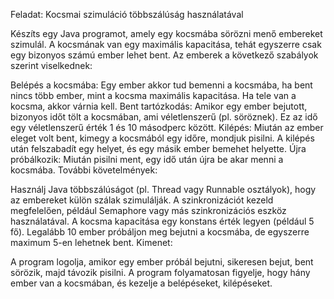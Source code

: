 Feladat: Kocsmai szimuláció többszálúság használatával

Készíts egy Java programot, amely egy kocsmába sörözni menő embereket szimulál. A kocsmának van egy maximális kapacitása, tehát egyszerre csak egy bizonyos számú ember lehet bent. Az emberek a következő szabályok szerint viselkednek:

Belépés a kocsmába: Egy ember akkor tud bemenni a kocsmába, ha bent nincs több ember, mint a kocsma maximális kapacitása. Ha tele van a kocsma, akkor várnia kell.
Bent tartózkodás: Amikor egy ember bejutott, bizonyos időt tölt a kocsmában, ami véletlenszerű (pl. söröznek). Ez az idő egy véletlenszerű érték 1 és 10 másodperc között.
Kilépés: Miután az ember eleget volt bent, kimegy a kocsmából egy időre, mondjuk pisilni. A kilépés után felszabadít egy helyet, és egy másik ember bemehet helyette.
Újra próbálkozik: Miután pisilni ment, egy idő után újra be akar menni a kocsmába.
További követelmények:

Használj Java többszálúságot (pl. Thread vagy Runnable osztályok), hogy az embereket külön szálak szimulálják.
A szinkronizációt kezeld megfelelően, például Semaphore vagy más szinkronizációs eszköz használatával.
A kocsma kapacitása egy konstans érték legyen (például 5 fő).
Legalább 10 ember próbáljon meg bejutni a kocsmába, de egyszerre maximum 5-en lehetnek bent.
Kimenet:

A program logolja, amikor egy ember próbál bejutni, sikeresen bejut, bent sörözik, majd távozik pisilni.
A program folyamatosan figyelje, hogy hány ember van a kocsmában, és kezelje a belépéseket, kilépéseket.
